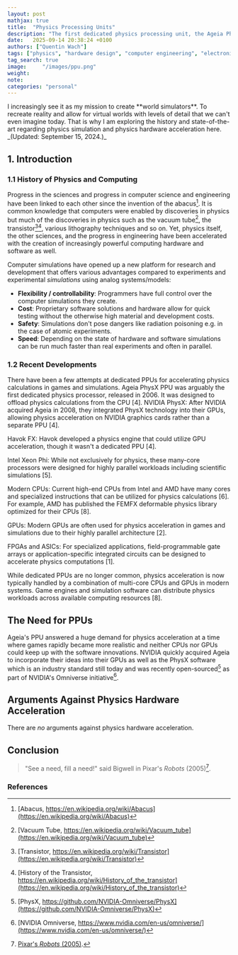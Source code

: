 ```yaml
---
layout: post
mathjax: true
title:  "Physics Processing Units"
description: "The first dedicated physics processing unit, the Ageia PhysX PPU, was released in 2006 yet the market for it was killed quickly by NVIDIA. In the decades after, only few attempts were made to build hardware for physics acceleration like the Intel Xeon Phi. Game developers stopped pushing the boundaries and integrating physics on a fundamental level despite the often fundamental importance for game play and scientist have been struggling with the complexities of implementing the often complex math to GPUs only to realize that this hardware was never meant for these applications."
date:   2025-09-14 20:38:24 +0100
authors: ["Quentin Wach"]
tags: ["physics", "hardware design", "computer engineering", "electronics"]
tag_search: true
image:     "/images/ppu.png"
weight:
note: 
categories: "personal"
---
```

<!--
<style>
    img[alt=AIAccComp] { float: right; width: 100%; border-radius:5px; margin-left: 10px;, margin-bottom: 10px; margin-top: 10px; }
    img[alt=AIAccComp]:hover {
                            transform: scale(1);
                            box-shadow: 0px 0px 0px rgba(0, 0, 0, 0);
                            z-index: 10000;
    }
</style>
![AIAccComp](/images/AI_acc_comparison_QW_animated_WT.gif)
<span style="font-size: 14px;">
    Speed of computing as dependent on the consumed power for different hardware architectures: GPUs, digital ASICs, mixed signal ASICs, and FPGAs. I adapted and animated this figure based on a figure I found and saved quite some time ago [^MFigure].
</span>
-->

<span class="sidenote-left">
I increasingly see it as my mission to create **world simulators**. To recreate reality and allow for virtual worlds with levels of detail that we can't even imagine today. That is why I am exploring the history and state-of-the-art regarding physics simulation and physics hardware acceleration here.
_(Updated: September 15, 2024.)_
</span>



## 1. Introduction






### 1.1 History of Physics and Computing
Progress in the sciences and progress in computer science and engineering have been linked to each other since the invention of the abacus[^abacus]. It is common knowledge that computers were enabled by discoveries in physics but much of the discoveries in physics such as the vacuum tube[^vacuum_tube], the transistor[^transistor][^transistor_2], various lithography techniques and so on. Yet, physics itself, the other sciences, and the progress in engineering have been accelerated with the creation of increasingly powerful computing hardware and software as well. 

Computer simulations have opened up a new platform for research and development that offers various advantages compared to experiments and experimental _simulations_ using analog systems/models: 
+ **Flexibility / controllability**: Programmers have full control over the computer simulations they create.
+ **Cost**: Proprietary software solutions and hardware allow for quick testing without the otherwise high material and development costs.
+ **Safety**: Simulations don't pose dangers like radiation poisoning e.g. in the case of atomic experiments. 
+ **Speed**: Depending on the state of hardware and software simulations can be run much faster than real experiments and often in parallel.


### 1.2 Recent Developments
There have been a few attempts at dedicated PPUs for accelerating physics calculations in games and simulations. Ageia PhysX PPU was arguably the first dedicated physics processor, released in 2006. It was designed to offload physics calculations from the CPU [4]. NVIDIA PhysX: After NVIDIA acquired Ageia in 2008, they integrated PhysX technology into their GPUs, allowing physics acceleration on NVIDIA graphics cards rather than a separate PPU [4].



Havok FX: Havok developed a physics engine that could utilize GPU acceleration, though it wasn't a dedicated PPU [4].



Intel Xeon Phi: While not exclusively for physics, these many-core processors were designed for highly parallel workloads including scientific simulations [5].



Modern CPUs: Current high-end CPUs from Intel and AMD have many cores and specialized instructions that can be utilized for physics calculations [6]. For example, AMD has published the FEMFX deformable physics library optimized for their CPUs [8].



GPUs: Modern GPUs are often used for physics acceleration in games and simulations due to their highly parallel architecture [2].



FPGAs and ASICs: For specialized applications, field-programmable gate arrays or application-specific integrated circuits can be designed to accelerate physics computations [1].



While dedicated PPUs are no longer common, physics acceleration is now typically handled by a combination of multi-core CPUs and GPUs in modern systems. Game engines and simulation software can distribute physics workloads across available computing resources [8].


## The Need for PPUs
Ageia's PPU answered a huge demand for physics acceleration at a time where games rapidly became more realistic and neither CPUs nor GPUs could keep up with the software innovations. NVIDIA quickly acquired Ageia to incorporate their ideas into their GPUs as well as the PhysX software which is an industry standard still today and was recently open-sourced[^PhysX_open_source] as part of NVIDIA's Omniverse initiative[^NVIDIA_Omniverse]. 

<!-- 
Why is NVIDIA working on the Omniverse?
- Training AI!
- Empowering Science!
- Solving everything! This is THE endgame!
-->


<!--
Why is Facebook working on the Metaverse?
- Because Virtual Reality is the final computing platform!
-->

<!-- 
Why does VR require sophisticated physics?
- For now, because it is disturbing and feels unnatural to users if the virtual world does not also follow actual laws of physics.
- In the future: Because VR will largely if not completely replace the material world we live in. So our digital physics better be up for the task!
-->


## Arguments Against Physics Hardware Acceleration
There are _no_ arguments against physics hardware acceleration.

## Conclusion


>"See a need, fill a need!" said Bigwell in Pixar's _Robots_ (2005)[^Pixar_Robots].

### References
[^abacus]: [Abacus, https://en.wikipedia.org/wiki/Abacus](https://en.wikipedia.org/wiki/Abacus)
[^vacuum_tube]: [Vacuum Tube, https://en.wikipedia.org/wiki/Vacuum_tube](https://en.wikipedia.org/wiki/Vacuum_tube)
[^transistor]: [Transistor, https://en.wikipedia.org/wiki/Transistor](https://en.wikipedia.org/wiki/Transistor)
[^transistor_2]: [History of the Transistor, https://en.wikipedia.org/wiki/History_of_the_transistor](https://en.wikipedia.org/wiki/History_of_the_transistor)

[^PhysX_open_source]: [PhysX, https://github.com/NVIDIA-Omniverse/PhysX](https://github.com/NVIDIA-Omniverse/PhysX)
[^NVIDIA_Omniverse]: [NVIDIA Omniverse, https://www.nvidia.com/en-us/omniverse/](https://www.nvidia.com/en-us/omniverse/)

[^Pixar_Robots]: [Pixar's _Robots_ (2005)](https://en.wikipedia.org/wiki/Robots_(2005_film)).

[^1]: A
[^2]: B
[^3]: C
[^Python]: [Python, https://www.python.org/](https://www.python.org/)
[^AIDemand_Data_1]: [Sevilla et al., _Compute Trends Across Three Eras of Machine Learning_, ArXiv, 2022](https://arxiv.org/pdf/2202.05924.pdf)
[^AIDemand_Data_2]: [Epoch AI, _Compute Trends_, https://epochai.org/blog/compute-trends](https://epochai.org/blog/compute-trends)
[^AI_EnergyInference]: [Luccioni et al., _Power Hungry Processing: Watts Driving the Cost of AI Deployment?_, ArXiv, 2023](https://arxiv.org/pdf/2311.16863.pdf)
[^WikiCompute]: [Wikipedia: Floating Point Operations Per Second, https://de.wikipedia.org/wiki/Floating_Point_Operations_Per_Second](Wikipedia: Floating Point Operations Per Second, https://de.wikipedia.org/wiki/Floating_Point_Operations_Per_Second)
[^AiImpacts]: [AI Impacts, _Current Flop Prices_, https://aiimpacts.org/current-flops-prices/](https://aiimpacts.org/current-flops-prices/)
[^ComputeNotMoney1]: [Harrison Kinsley on X.com: https://x.com/Sentdex/status/1773358212403654860?s=20](https://x.com/Sentdex/status/1773358212403654860?s=20)
[^NAChipMarket1]: https://www.eetasia.com/ai-chip-market-to-reach-70b-by-2026/
[^GHotz_InferenceMarket]: George Hotz, https://www.youtube.com/watch?v=iXupOjSZu1Y
[^OmidaH100Shipments]: Omida Research. (I was unable to find the original source though similar data can be found here: https://www.tomshardware.com/tech-industry/nvidia-ai-and-hpc-gpu-sales-reportedly-approached-half-a-million-units-in-q3-thanks-to-meta-facebook)
[^MFigure]: Adapted based on a figure originally linked to [https://NICSEFC.EE.TSINGHUA.EDU.CN](https://NICSEFC.EE.TSINGHUA.EDU.CN). Yet, I was not able to find it again as the link seemed to have been broken.
[^ADesign]: https://theopenroadproject.org/automated-soc-mixed-signal-design-using-openroad-and-openfasoc/
[^SamAltmanLex1]: Sam Altman on the Lex Fridman podcast: [https://lexfridman.com/sam-altman-2-transcript/](https://lexfridman.com/sam-altman-2-transcript/)
[^AKayHard]: [Alan Kay](https://en.wikipedia.org/wiki/Alan_Kay), _[Creative Think](https://www.folklore.org/Creative_Think.html)_, 1982
[^ScalingHypo]: [J. Hestness et al., _DEEPLEARNING SCALING IS PREDICTABLE, EMPIRICALLY_, https://arxiv.org/pdf/1712.00409.pdf?source=content_type%3Areact%7Cfirst_level_url%3Aarticle%7Csection%3Amain_content%7Cbutton%3Abody_link, 2017](https://arxiv.org/pdf/1712.00409.pdf?source=content_type%3Areact%7Cfirst_level_url%3Aarticle%7Csection%3Amain_content%7Cbutton%3Abody_link)
[^RuchBioAI]: [P. Ruch et al., _Toward five-dimensionalscaling: How densityimproves efficiency infuture computers_, IBM, 2011](chrome-extension://oemmndcbldboiebfnladdacbdfmadadm/https://www.zurich.ibm.com/pdf/news/Towards_5D_Scaling.pdf)
[^vonNeumannBottle]: https://en.wikipedia.org/wiki/Von_Neumann_architecture
[^MuskVTransformers]: Interview with Elon Musk on X.com: https://twitter.com/i/spaces/1YqJDgRydwaGV/peek Musk mentioned the various bottlenecks of AI in other recent interviews as well.
[^TransformerBottleneck]: https://finance.yahoo.com/news/electrical-transformers-could-giant-bottleneck-220423599.html
[^ChipShortage]: https://en.wikipedia.org/wiki/2020%E2%80%932023_global_chip_shortage
[^ChipShortage2]: https://edition.cnn.com/2023/08/06/tech/ai-chips-supply-chain/index.html
[^GoogleAGI]: https://arxiv.org/pdf/2311.02462.pdf
[^OpenAIComputePost]: OpenAI, AI and compute: https://openai.com/research/ai-and-compute
[^NVIDIAGTC2024]: [NVIDIA GTC March 2024 Keynote with Jensen Huang: https://www.youtube.com/watch?v=Y2F8yisiS6E&list=PLZHnYvH1qtOYPPHRaHf9yPQkIcGpIUpdL](https://www.youtube.com/watch?v=Y2F8yisiS6E&list=PLZHnYvH1qtOYPPHRaHf9yPQkIcGpIUpdL)
[^FPGACentres]: https://www.allaboutcircuits.com/news/shifting-to-a-field-programable-gate-array-data-center-future/
[^AIAcceleratorComp1]: [Baischer et al., _Learning on Hardware: A Tutorial on Neural Network Accelerators and Co-Processors_, https://arxiv.org/pdf/2104.09252.pdf, 2021](https://arxiv.org/pdf/2104.09252.pdf)
[^TFormer1]: https://en.wikipedia.org/wiki/Data_center
[^TFormer2]: https://www.olsun.com/power-integrator-data-center-2/
[^kcal_in_Watt]: Feel free to convert back and forth between kcal and Wh yourself at [https://convertlive.com/u/convert/kilocalories-per-hour/to/watts#2000](https://convertlive.com/u/convert/kilocalories-per-hour/to/watts#2000).
[^kcal_in_Watt2]: https://de.wikipedia.org/wiki/Kalorie
[^ScalingHypo2]: Gwern actually wrote about the scaling hypothesis on his blog as well: [https://gwern.net/scaling-hypothesis](https://gwern.net/scaling-hypothesis)
[^ScalingHypo3]: [J. Kaplan et al., _Scaling Laws for Neural Language Models_, ArXiv, 2020: https://arxiv.org/pdf/2001.08361.pdf](https://arxiv.org/pdf/2001.08361.pdf)
[^HintonScaling]: [Geoffrey Hinton on Twitter in 2020: https://twitter.com/geoffreyhinton/status/1270814602931187715](https://twitter.com/geoffreyhinton/status/1270814602931187715)
[^GPT4_price]: Knight, Will. "OpenAI's CEO Says the Age of Giant AI Models Is Already Over". Wired. Archived from the original on April 18, 2023. Retrieved April 18, 2023 – via www.wired.com. https://www.wired.com/story/openai-ceo-sam-altman-the-age-of-giant-ai-models-is-already-over/
[^GPT4_energy]: https://www.ri.se/en/news/blog/generative-ai-does-not-run-on-thin-air
[^GPT4_facts]: https://patmcguinness.substack.com/p/gpt-4-details-revealed
[^TokenOverview]: https://www.educatingsilicon.com/2024/05/09/how-much-llm-training-data-is-there-in-the-limit/
[^LandauP]: https://en.wikipedia.org/wiki/Landauer%27s_principle